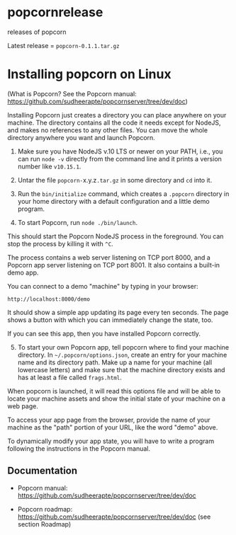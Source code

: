 # popcornrelease
releases of popcorn

Latest release = `popcorn-0.1.1.tar.gz`

# Installing popcorn on Linux

(What is Popcorn? See the Popcorn manual:
https://github.com/sudheerapte/popcornserver/tree/dev/doc)

Installing Popcorn just creates a directory you can place anywhere on
your machine. The directory contains all the code it needs except for
NodeJS, and makes no references to any other files.  You can move the
whole directory anywhere you want and launch Popcorn.

1. Make sure you have NodeJS v.10 LTS or newer on your PATH, i.e., you
can run `node -v` directly from the command line and it prints a
version number like `v10.15.1`.

2. Untar the file `popcorn-`x.y.z`.tar.gz` in some directory and
`cd` into it.

3. Run the `bin/initialize` command, which creates a `.popcorn`
directory in your home directory with a default configuration and a
little demo program.

4. To start Popcorn, run `node ./bin/launch`.

This should start the Popcorn NodeJS process in the foreground. You
can stop the process by killing it with `^C`.

The process contains a web server listening on TCP port 8000, and a
Popcorn app server listening on TCP port 8001.  It also contains a
built-in demo app.

You can connect to a demo "machine" by typing in your browser:

```
http://localhost:8000/demo
```

It should show a simple app updating its page every ten seconds. The
page shows a button with which you can immediately change the state, too.

If you can see this app, then you have installed Popcorn correctly.

5. To start your own Popcorn app, tell popcorn where to find your
machine directory. In `~/.popcorn/options.json`, create an entry for
your machine name and its directory path.  Make up a name for your
machine (all lowercase letters) and make sure that the machine
directory exists and has at least a file called `frags.html`.

When popcorn is launched, it will read this options file and will be
able to locate your machine assets and show the initial state of your
machine on a web page.

To access your app page from the browser, provide the name of your
machine as the "path" portion of your URL, like the word "demo" above.

To dynamically modify your app state, you will have to write a program
following the instructions in the Popcorn manual.

## Documentation

* Popcorn manual: https://github.com/sudheerapte/popcornserver/tree/dev/doc

* Popcorn roadmap: https://github.com/sudheerapte/popcornserver/tree/dev/doc (see section Roadmap)


